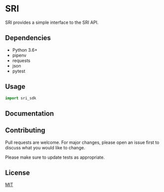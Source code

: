 # SRI 

SRI provides a simple interface to the SRI API.

## Dependencies

- Python 3.6+
- pipenv
- requests
- json
- pytest

## Usage

```python
import sri_sdk
```

## Documentation

## Contributing

Pull requests are welcome. For major changes, please open an issue first
to discuss what you would like to change.

Please make sure to update tests as appropriate.

## License

[MIT](https://choosealicense.com/licenses/mit/)